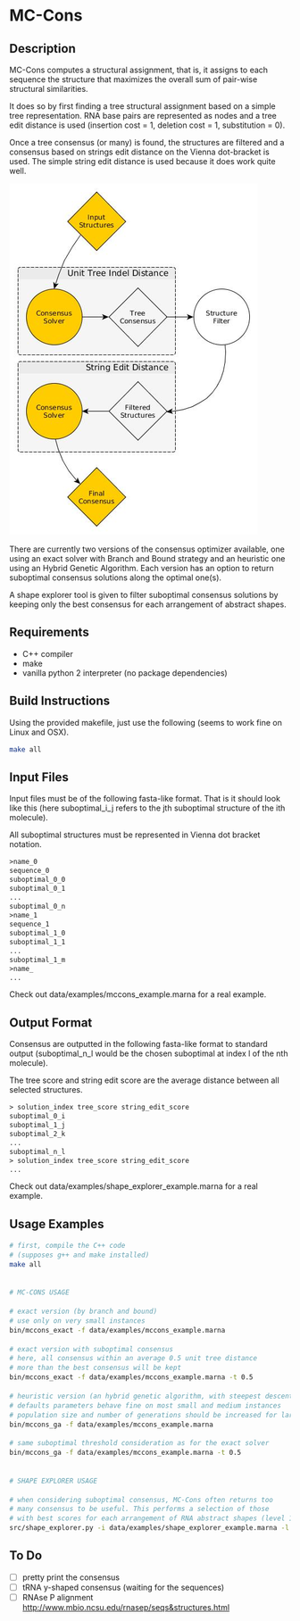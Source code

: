 # MC-Cons


## Description

MC-Cons computes a structural assignment, that is, it assigns to each sequence
the structure that maximizes the overall sum of pair-wise structural
similarities.


It does so by first finding a tree structural assignment based on a simple
tree representation.
RNA base pairs are represented as nodes and a tree edit distance is used
(insertion cost = 1, deletion cost = 1, substitution = 0).

Once a tree consensus (or many) is found, the structures are filtered and a
consensus based on strings edit distance on the Vienna dot-bracket is used.
The simple string edit distance is used because it does work quite well.


![](article/figs/mccons_flowchart2.jpg)


There are currently two versions of the consensus optimizer available,
one using an exact solver with Branch and Bound strategy and an heuristic
one using an Hybrid Genetic Algorithm. Each version has an option to return
suboptimal consensus solutions along the optimal one(s).


A shape explorer tool is given to filter suboptimal consensus solutions by
keeping only the best consensus for each arrangement of abstract shapes.


## Requirements

- C++ compiler
- make
- vanilla python 2 interpreter (no package dependencies)



## Build Instructions

Using the provided makefile, just use the following (seems to work fine
on Linux and OSX).

```bash
make all
```


## Input Files

Input files must be of the following fasta-like format.
That is it should look like this (here suboptimal\_i\_j
refers to the jth suboptimal structure of the ith molecule).

All suboptimal structures must be represented in Vienna dot bracket notation.

    >name_0
    sequence_0
    suboptimal_0_0
    suboptimal_0_1
    ...
    suboptimal_0_n
    >name_1
    sequence_1
    suboptimal_1_0
    suboptimal_1_1
    ...
    suboptimal_1_m
    >name_
    ...

Check out data/examples/mccons_example.marna for a real example.


## Output Format

Consensus are outputted in the following fasta-like format to standard
output (suboptimal\_n\_l would be the chosen suboptimal at index l of
the nth molecule).

The tree score and string edit score are the average
distance between all selected structures.

    > solution_index tree_score string_edit_score
    suboptimal_0_i
    suboptimal_1_j
    suboptimal_2_k
    ...
    suboptimal_n_l
    > solution_index tree_score string_edit_score
    ...

Check out data/examples/shape_explorer_example.marna for a real example.


## Usage Examples

```bash
# first, compile the C++ code
# (supposes g++ and make installed)
make all


# MC-CONS USAGE

# exact version (by branch and bound)
# use only on very small instances
bin/mccons_exact -f data/examples/mccons_example.marna

# exact version with suboptimal consensus
# here, all consensus within an average 0.5 unit tree distance
# more than the best consensus will be kept
bin/mccons_exact -f data/examples/mccons_example.marna -t 0.5

# heuristic version (an hybrid genetic algorithm, with steepest descent)
# defaults parameters behave fine on most small and medium instances
# population size and number of generations should be increased for large instances
bin/mccons_ga -f data/examples/mccons_example.marna

# same suboptimal threshold consideration as for the exact solver
bin/mccons_ga -f data/examples/mccons_example.marna -t 0.5


# SHAPE EXPLORER USAGE

# when considering suboptimal consensus, MC-Cons often returns too
# many consensus to be useful. This performs a selection of those
# with best scores for each arrangement of RNA abstract shapes (level 1, 3 or 5)
src/shape_explorer.py -i data/examples/shape_explorer_example.marna -l 5 -s

```


## To Do
- [ ] pretty print the consensus
- [ ] tRNA y-shaped consensus (waiting for the sequences)
- [ ] RNAse P alignment http://www.mbio.ncsu.edu/rnasep/seqs&structures.html
